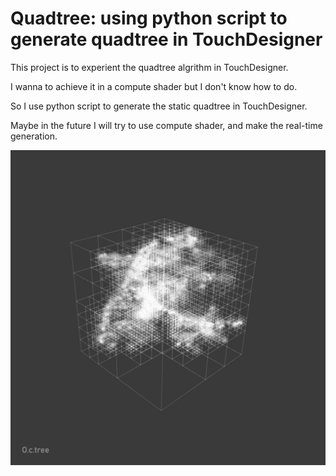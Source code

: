 Quadtree: using python script to generate quadtree in TouchDesigner
===================================================================

This project is to experient the quadtree algrithm in TouchDesigner.

I wanna to achieve it in a compute shader but I don't know how to do.

So I use python script to generate the static quadtree in TouchDesigner.

Maybe in the future I will try to use compute shader, and make the real-time generation.

![pic](Octree.jpg)